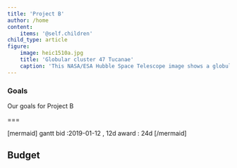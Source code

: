 ```yaml
---
title: 'Project B'
author: /home
content:
    items: '@self.children'
child_type: article
figure:
    image: heic1510a.jpg
    title: 'Globular cluster 47 Tucanae'
    caption: 'This NASA/ESA Hubble Space Telescope image shows a globular cluster known as NGC 104 — or, more commonly, 47 Tucanae, since it is part of the constellation of Tucana (The Toucan) in the southern sky. After Omega Centauri it is the brightest globular cluster in the night sky, hosting tens of thousands of stars. Scientists using Hubble observed the white dwarfs in the cluster. These dying stars migrate from the crowded centre of the cluster to its outskirts. Whilst astronomers knew about this process they had never seen it in action, until the detailed study of 47 Tucanae.'
---
```


### Goals
Our goals for Project B

===

[mermaid]
gantt
    bid      :2019-01-12  , 12d
    award      : 24d
[/mermaid]


## Budget

